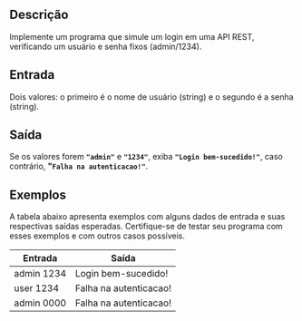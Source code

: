 ## Descrição

Implemente um programa que simule um login em uma API REST, verificando um usuário e senha fixos (admin/1234).

## Entrada

Dois valores: o primeiro é o nome de usuário (string) e o segundo é a senha (string).

## Saída

Se os valores forem  **`"admin"`** e **`"1234"`**, exiba  **`"Login bem-sucedido!"`**, caso contrário,  **"`Falha na autenticacao!"`**.

## Exemplos

A tabela abaixo apresenta exemplos com alguns dados de entrada e suas respectivas saídas esperadas. Certifique-se de testar seu programa com esses exemplos e com outros casos possíveis.

| Entrada    | Saída                  |
| ---------- | ---------------------- |
| admin 1234 | Login bem-sucedido!    |
| user 1234  | Falha na autenticacao! |
| admin 0000 | Falha na autenticacao! |

